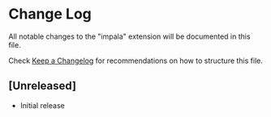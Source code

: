# Change Log

All notable changes to the "impala" extension will be documented in this file.

Check [Keep a Changelog](http://keepachangelog.com/) for recommendations on how to structure this file.

## [Unreleased]

- Initial release